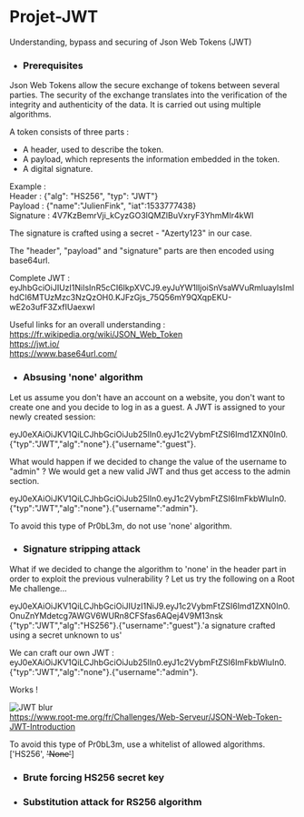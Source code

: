 # Projet-JWT
Understanding, bypass and securing of Json Web Tokens (JWT)

* ### Prerequisites
Json Web Tokens allow the secure exchange of tokens between several parties. The security of the exchange translates into the verification of the integrity and authenticity of the data. It is carried out using multiple algorithms.

A token consists of three parts :
- A header, used to describe the token.
- A payload, which represents the information embedded in the token.
- A digital signature.

Example :
<br/> Header : {"alg": "HS256", "typ": "JWT"}
<br/> Payload : {"name":"JulienFink", "iat":1533777438}
<br/> Signature : 4V7KzBemrVji_kCyzGO3lQMZlBuVxryF3YhmMIr4kWI

The signature is crafted using a secret - "Azerty123" in our case.

The "header", "payload" and "signature" parts are then encoded using base64url.

Complete JWT : eyJhbGciOiJIUzI1NiIsInR5cCI6IkpXVCJ9.eyJuYW1lIjoiSnVsaWVuRmluayIsImlhdCI6MTUzMzc3NzQzOH0.KJFzGjs_75Q56mY9QXqpEKU-wE2o3ufF3ZxfIUaexwI

Useful links for an overall understanding :
<br/> https://fr.wikipedia.org/wiki/JSON_Web_Token
<br/> https://jwt.io/
<br/> https://www.base64url.com/

* ### Absusing 'none' algorithm

Let us assume you don't have an account on a website, you don't want to create one and you decide to log in as a guest.
A JWT is assigned to your newly created session:

eyJ0eXAiOiJKV1QiLCJhbGciOiJub25lIn0.eyJ1c2VybmFtZSI6Imd1ZXN0In0.
<br/> {"typ":"JWT","alg":"none"}.{"username":"guest"}.

What would happen if we decided to change the value of the username to "admin" ? We would get a new valid JWT and thus get access to the admin section.

eyJ0eXAiOiJKV1QiLCJhbGciOiJub25lIn0.eyJ1c2VybmFtZSI6ImFkbWluIn0.
<br/> {"typ":"JWT","alg":"none"}.{"username":"admin"}.

To avoid this type of Pr0bL3m, do not use 'none' algorithm.

* ### Signature stripping attack

What if we decided to change the algorithm to 'none' in the header part in order to exploit the previous vulnerability ? Let us try the following on a Root Me challenge...

eyJ0eXAiOiJKV1QiLCJhbGciOiJIUzI1NiJ9.eyJ1c2VybmFtZSI6Imd1ZXN0In0.OnuZnYMdetcg7AWGV6WURn8CFSfas6AQej4V9M13nsk
<br/> {"typ":"JWT","alg":"HS256"}.{"username":"guest"}.'a signature crafted using a secret unknown to us'

We can craft our own JWT :
<br/> eyJ0eXAiOiJKV1QiLCJhbGciOiJub25lIn0.eyJ1c2VybmFtZSI6ImFkbWluIn0.
<br/> {"typ":"JWT","alg":"none"}.{"username":"admin"}.

Works !

![JWT blur](https://user-images.githubusercontent.com/64968597/135341742-d1aae0d8-deaa-4a66-9202-85529e982067.png)
<br/> https://www.root-me.org/fr/Challenges/Web-Serveur/JSON-Web-Token-JWT-Introduction

To avoid this type of Pr0bL3m, use a whitelist of allowed algorithms. ['HS256', ~~'None'~~]

* ### Brute forcing HS256 secret key

* ### Substitution attack for RS256 algorithm
